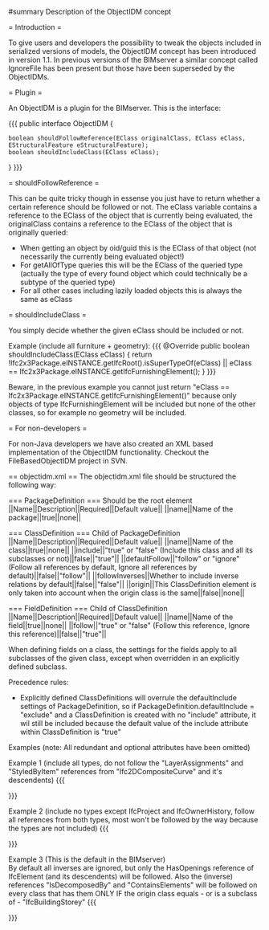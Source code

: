 #summary Description of the ObjectIDM concept

= Introduction =

To give users and developers the possibility to tweak the objects included in serialized versions of models, the ObjectIDM concept has been introduced in version 1.1. In previous versions of the BIMserver a similar concept called IgnoreFile has been present but those have been superseded by the ObjectIDMs.

= Plugin =

An ObjectIDM is a plugin for the BIMserver. This is the interface:

{{{
public interface ObjectIDM {

	boolean shouldFollowReference(EClass originalClass, EClass eClass, EStructuralFeature eStructuralFeature);
	boolean shouldIncludeClass(EClass eClass);
}
}}}

= shouldFollowReference =

This can be quite tricky though in essense you just have to return whether a certain reference should be followed or not. The eClass variable contains a reference to the EClass of the object that is currently being evaluated, the originalClass contains a reference to the EClass of the object that is originally queried:
  * When getting an object by oid/guid this is the EClass of that object (not necessarily the currently being evaluated object!)
  * For getAllOfType queries this will be the EClass of the queried type (actually the type of every found object which could technically be a subtype of the queried type)
  * For all other cases including lazily loaded objects this is always the same as eClass

= shouldIncludeClass =

You simply decide whether the given eClass should be included or not.

Example (include all furniture + geometry):
{{{
	@Override
	public boolean shouldIncludeClass(EClass eClass) {
		return !Ifc2x3Package.eINSTANCE.getIfcRoot().isSuperTypeOf(eClass) || eClass == Ifc2x3Package.eINSTANCE.getIfcFurnishingElement(); 
	}
}}}

Beware, in the previous example you cannot just return "eClass == Ifc2x3Package.eINSTANCE.getIfcFurnishingElement()" because only objects of type IfcFurnishingElement will be included but none of the other classes, so for example no geometry will be included.

= For non-developers =

For non-Java developers we have also created an XML based implementation of the ObjectIDM functionality. Checkout the FileBasedObjectIDM project in SVN.

== objectidm.xml ==
The objectidm.xml file should be structured the following way:

=== PackageDefinition ===
Should be the root element<br/>
||Name||Description||Required||Default value||
||name||Name of the package||true||none||

=== ClassDefinition ===
Child of PackageDefinition<br/>
||Name||Description||Required||Default value||
||name||Name of the class||true||none||
||include||"true" or "false" (Include this class and all its subclasses or not)||false||"true"||
||defaultFollow||"follow" or "ignore" (Follow all references by default, Ignore all references by default)||false||"follow"||
||followInverses||Whether to include inverse relations by default||false||"false"||
||origin||This ClassDefinition element is only taken into account when the origin class is the same||false||none||

=== FieldDefinition ===
Child of ClassDefinition<br/>
||Name||Description||Required||Default value||
||name||Name of the field||true||none||
||follow||"true" or "false" (Follow this reference, Ignore this reference)||false||"true"||

When defining fields on a class, the settings for the fields apply to all subclasses of the given class, except when overridden in an explicitly defined subclass.

Precedence rules:
  * Explicitly defined ClassDefinitions will overrule the defaultInclude settings of PackageDefinition, so if PackageDefinition.defaultInclude = "exclude" and a ClassDefinition is created with no "include" attribute, it wil still be included because the default value of the include attribute within ClassDefinition is "true"

Examples (note: All redundant and optional attributes have been omitted)

Example 1 (include all types, do not follow the "LayerAssignments" and "StyledByItem" references from "Ifc2DCompositeCurve" and it's descendents)
{{{
<?xml version="1.0" encoding="UTF-8" standalone="yes"?> 
<PackageDefinition name="Ifc2x3">
    <ClassDefinition name="Ifc2DCompositeCurve">
        <FieldDefinition name="LayerAssignments" follow="false"/>
        <FieldDefinition name="StyledByItem" follow="false"/>
    </ClassDefinition>
</PackageDefinition>
}}}

Example 2 (include no types except IfcProject and IfcOwnerHistory, follow all references from both types, most won't be followed by the way because the types are not included)
{{{
<?xml version="1.0" encoding="UTF-8" standalone="yes"?> 
<PackageDefinition name="Ifc2x3" defaultInclude="exclude">
    <ClassDefinition name="IfcProject"/>
    <ClassDefinition name="IfcOwnerHistory"/>
</PackageDefinition>
}}}

Example 3 (This is the default in the BIMserver)<br/>
By default all inverses are ignored, but only the HasOpenings reference of IfcElement (and its descendents) will be followed.
Also the (inverse) references "IsDecomposedBy" and "ContainsElements" will be followed on every class that has them ONLY IF the origin class equals - or is a subclass of - "IfcBuildingStorey"
{{{
<?xml version="1.0" encoding="UTF-8" standalone="yes"?> 
<PackageDefinition name="Ifc2x3">
    <ClassDefinition name="IfcElement">
        <FieldDefinition name="HasOpenings" follow="true"/>
    </ClassDefinition>
    <ClassDefinition name="IfcObjectDefinition" origin="IfcBuildingStorey">
        <FieldDefinition name="IsDecomposedBy" follow="true"/>
    </ClassDefinition>
    <ClassDefinition name="IfcSpatialStructureElement" origin="IfcBuildingStorey">
        <FieldDefinition name="ContainsElements" follow="true"/>
    </ClassDefinition>
</PackageDefinition>
}}}